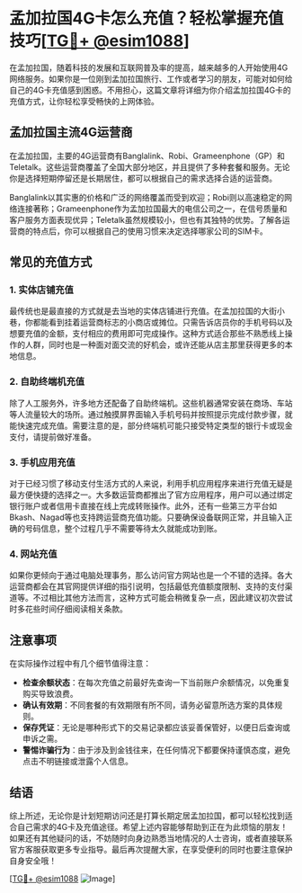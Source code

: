 # 孟加拉国4G卡怎么充值？轻松掌握充值技巧[[TG💪+ @esim1088](https://t.me/s/esim1088)]

在孟加拉国，随着科技的发展和互联网普及率的提高，越来越多的人开始使用4G网络服务。如果你是一位刚到孟加拉国旅行、工作或者学习的朋友，可能对如何给自己的4G卡充值感到困惑。不用担心，这篇文章将详细为你介绍孟加拉国4G卡的充值方式，让你轻松享受畅快的上网体验。

## 孟加拉国主流4G运营商

在孟加拉国，主要的4G运营商有Banglalink、Robi、Grameenphone（GP）和Teletalk。这些运营商覆盖了全国大部分地区，并且提供了多种套餐和服务。无论你是选择短期停留还是长期居住，都可以根据自己的需求选择合适的运营商。

Banglalink以其实惠的价格和广泛的网络覆盖而受到欢迎；Robi则以高速稳定的网络连接著称；Grameenphone作为孟加拉国最大的电信公司之一，在信号质量和客户服务方面表现优异；Teletalk虽然规模较小，但也有其独特的优势。了解各运营商的特点后，你可以根据自己的使用习惯来决定选择哪家公司的SIM卡。

## 常见的充值方式

### 1. 实体店铺充值

最传统也是最直接的方式就是去当地的实体店铺进行充值。在孟加拉国的大街小巷，你都能看到挂着运营商标志的小商店或摊位。只需告诉店员你的手机号码以及想要充值的金额，支付相应的费用即可完成操作。这种方式适合那些不熟悉线上操作的人群，同时也是一种面对面交流的好机会，或许还能从店主那里获得更多的本地信息。

### 2. 自助终端机充值

除了人工服务外，许多地方还配备了自助终端机。这些机器通常安装在商场、车站等人流量较大的场所。通过触摸屏界面输入手机号码并按照提示完成付款步骤，就能快速完成充值。需要注意的是，部分终端机可能只接受特定类型的银行卡或现金支付，请提前做好准备。

### 3. 手机应用充值

对于已经习惯了移动支付生活方式的人来说，利用手机应用程序来进行充值无疑是最方便快捷的选择之一。大多数运营商都推出了官方应用程序，用户可以通过绑定银行账户或者信用卡直接在线上完成转账操作。此外，还有一些第三方平台如Bkash、Nagad等也支持跨运营商充值功能。只要确保设备联网正常，并且输入正确的号码信息，整个过程几乎不需要等待太久就能成功到账。

### 4. 网站充值

如果你更倾向于通过电脑处理事务，那么访问官方网站也是一个不错的选择。各大运营商都会在其官网提供详细的指引说明，包括最低充值额度限制、支持的支付渠道等。不过相比其他方法而言，这种方式可能会稍微复杂一点，因此建议初次尝试时多花些时间仔细阅读相关条款。

## 注意事项

在实际操作过程中有几个细节值得注意：

- **检查余额状态**：在每次充值之前最好先查询一下当前账户余额情况，以免重复购买导致浪费。
- **确认有效期**：不同套餐的有效期限有所不同，请务必留意所选方案的具体规则。
- **保存凭证**：无论是哪种形式下的交易记录都应该妥善保管好，以便日后查询或申诉之需。
- **警惕诈骗行为**：由于涉及到金钱往来，在任何情况下都要保持谨慎态度，避免点击不明链接或泄露个人信息。

## 结语

综上所述，无论你是计划短期访问还是打算长期定居孟加拉国，都可以轻松找到适合自己需求的4G卡及充值途径。希望上述内容能够帮助到正在为此烦恼的朋友！如果还有其他疑问的话，不妨随时向身边熟悉当地情况的人士咨询，或者直接联系官方客服获取更多专业指导。最后再次提醒大家，在享受便利的同时也要注意保护自身安全哦！

[[TG💪+ @esim1088](https://t.me/s/esim1088) ![Image](https://i.postimg.cc/4NQfJmqS/Snipaste-2025-05-13-00-14-12.png)]